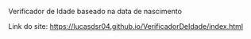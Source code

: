 Verificador de Idade baseado na data de nascimento

Link do site: https://lucasdsr04.github.io/VerificadorDeIdade/index.html
